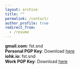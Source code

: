 ```yaml
---
layout: archive
title: ""
permalink: /contact/
author_profile: true
redirect_from:
  - /resume
---
```


<p>
	<strong>gmail.com</strong>: fst.snd <br>
	<strong>Personal PGP Key</strong>: Download <a class="dhtgD aw5Odc" href="https://keys.openpgp.org/vks/v1/by-fingerprint/AF86A7799FA0B97396B2A707C7B32F48806D29DF" rel="noopener" target="_blank">here</a><br>
	<strong>iohk.io:</strong> fst.snd<br>
	<strong>Work PGP Key</strong>: Download <a class="dhtgD aw5Odc" href="https://keys.openpgp.org/vks/v1/by-fingerprint/564DD11A0EF2A8FB338730BFCBF5E598FC1A8A99" rel="noopener" target="_blank">here</a><br>	
</p>
